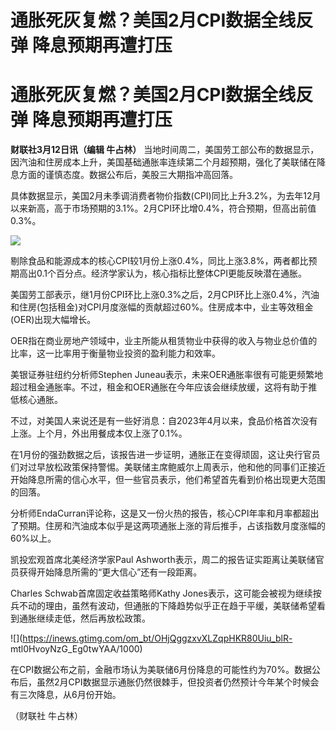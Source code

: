 # 通胀死灰复燃？美国2月CPI数据全线反弹 降息预期再遭打压

# 通胀死灰复燃？美国2月CPI数据全线反弹 降息预期再遭打压

**财联社3月12日讯（编辑 牛占林）**
当地时间周二，美国劳工部公布的数据显示，因汽油和住房成本上升，美国基础通胀率连续第二个月超预期，强化了美联储在降息方面的谨慎态度。数据公布后，美股三大期指冲高回落。

具体数据显示，美国2月未季调消费者物价指数(CPI)同比上升3.2%，为去年12月以来新高，高于市场预期的3.1%。2月CPI环比增0.4%，符合预期，但高出前值0.3%。

![](https://inews.gtimg.com/om_bt/OiKkFhdN1oyBs49ASYhGRHILhoXe6WUxedoj5NptGSkA4AA/1000)

剔除食品和能源成本的核心CPI较1月份上涨0.4%，同比上涨3.8%，两者都比预期高出0.1个百分点。经济学家认为，核心指标比整体CPI更能反映潜在通胀。

美国劳工部表示，继1月份CPI环比上涨0.3%之后，2月CPI环比上涨0.4%，汽油和住房(包括租金)对CPI月度涨幅的贡献超过60%。住房成本中，业主等效租金(OER)出现大幅增长。

OER指在商业房地产领域中，业主所能从租赁物业中获得的收入与物业总价值的比率，这一比率用于衡量物业投资的盈利能力和效率。

美银证券驻纽约分析师Stephen
Juneau表示，未来OER通胀率很有可能更频繁地超过租金通胀率。不过，租金和OER通胀在今年应该会继续放缓，这将有助于推低核心通胀。

不过，对美国人来说还是有一些好消息：自2023年4月以来，食品价格首次没有上涨。上个月，外出用餐成本仅上涨了0.1%。

在1月份的强劲数据之后，该报告进一步证明，通胀正在变得顽固，这让央行官员们对过早放松政策保持警惕。美联储主席鲍威尔上周表示，他和他的同事们正接近开始降息所需的信心水平，但一些官员表示，他们希望首先看到价格出现更大范围的回落。

分析师EndaCurran评论称，这是又一份火热的报告，核心CPI年率和月率都超出了预期。住房和汽油成本似乎是这两项通胀上涨的背后推手，占该指数月度涨幅的60%以上。

凯投宏观首席北美经济学家Paul Ashworth表示，周二的报告证实距离让美联储官员获得开始降息所需的“更大信心”还有一段距离。

Charles Schwab首席固定收益策略师Kathy
Jones表示，这可能会被视为继续按兵不动的理由，虽然有波动，但通胀的下降趋势似乎正在趋于平缓，美联储希望看到通胀继续走低，然后再放松政策。

![](https://inews.gtimg.com/om_bt/OHjQggzxvXLZqpHKR80Uiu_blR-
mtl0HvoyNzG_Eg0twYAA/1000)

在CPI数据公布之前，金融市场认为美联储6月份降息的可能性约为70%。数据公布后，虽然2月CPI数据显示通胀仍然很棘手，但投资者仍然预计今年某个时候会有三次降息，从6月份开始。

（财联社 牛占林）

